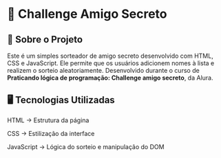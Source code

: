 # 🎁 Challenge Amigo Secreto

## 📌 Sobre o Projeto

Este é um simples sorteador de amigo secreto desenvolvido com HTML, CSS e JavaScript. Ele permite que os usuários adicionem nomes à lista e realizem o sorteio aleatoriamente. Desenvolvido durante o curso de **Praticando lógica de programação: Challenge amigo secreto**, da Alura.

## 🖥️ Tecnologias Utilizadas

HTML → Estrutura da página

CSS → Estilização da interface

JavaScript → Lógica do sorteio e manipulação do DOM
